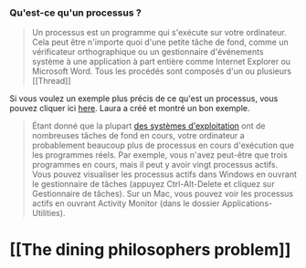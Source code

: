 
### Qu'est-ce qu'un processus ?

> Un processus est un programme qui s'exécute sur votre ordinateur. Cela peut être n'importe quoi d'une petite tâche de fond, comme un vérificateur orthographique ou un gestionnaire d'événements système à une application à part entière comme Internet Explorer ou Microsoft Word. Tous les procédés sont composés d'un ou plusieurs [[Thread]]

Si vous voulez un exemple plus précis de ce qu'est un processus, vous pouvez cliquer ici [here](https://42-cursus.gitbook.io/guide/rank-02/minitalk/understand-minitalk#processes-and-signals). Laura a créé et montré un bon exemple.

> Étant donné que la plupart [des systèmes d'exploitation](https://techterms.com/definition/operating_system) ont de nombreuses tâches de fond en cours, votre ordinateur a probablement beaucoup plus de processus en cours d'exécution que les programmes réels. Par exemple, vous n'avez peut-être que trois programmes en cours, mais il peut y avoir vingt processus actifs. Vous pouvez visualiser les processus actifs dans Windows en ouvrant le gestionnaire de tâches (appuyez Ctrl-Alt-Delete et cliquez sur Gestionnaire de tâches). Sur un Mac, vous pouvez voir les processus actifs en ouvrant Activity Monitor (dans le dossier Applications-Utilities).


# [[The dining philosophers problem]]
